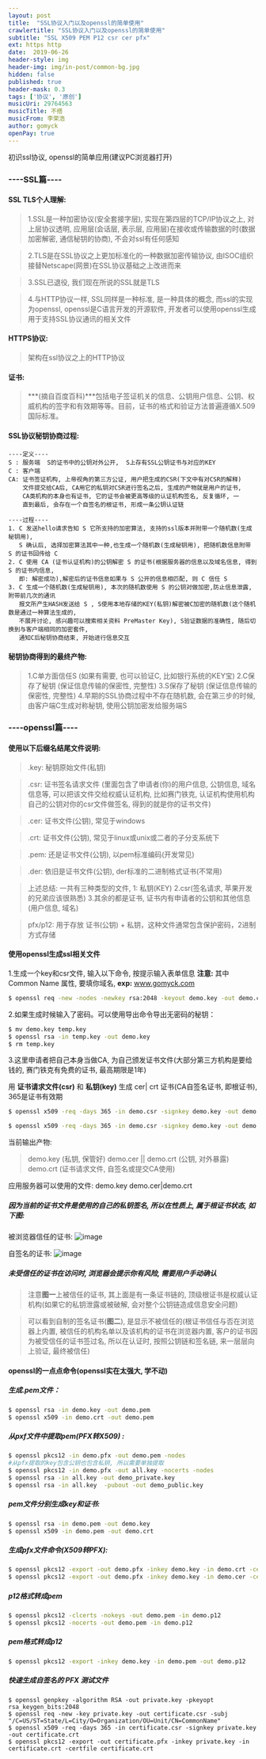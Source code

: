 ```yaml
---
layout: post
title:  "SSL协议入门以及openssl的简单使用"
crawlertitle: "SSL协议入门以及openssl的简单使用"
subtitle: "SSL X509 PEM P12 csr cer pfx"
ext: https http
date:  2019-06-26
header-style: img
header-img: img/in-post/common-bg.jpg
hidden: false
published: true
header-mask: 0.3
tags: ['协议', '原创']
musicUri: 29764563
musicTitle: 不搭
musicFrom: 李荣浩
author: gomyck
openPay: true
---
```


初识ssl协议, openssl的简单应用(建议PC浏览器打开)

### ----SSL篇----

#### SSL TLS个人理解:
> 1.SSL是一种加密协议(安全套接字层), 实现在第四层的TCP/IP协议之上, 对上层协议透明, 应用层(会话层, 表示层, 应用层)在接收或传输数据的时(数据加密解密, 通信秘钥的协商), 不会对ssl有任何感知

> 2.TLS是在SSL协议之上更加标准化的一种数据加密传输协议, 由ISOC组织接替Netscape(网景)在SSL协议基础之上改进而来

> 3.SSL已退役, 我们现在所说的SSL就是TLS

> 4.与HTTP协议一样, SSL同样是一种标准, 是一种具体的概念, 而ssl的实现为openssl, openssl是C语言开发的开源软件, 开发者可以使用openssl生成用于支持SSL协议通讯的相关文件

#### HTTPS协议:
>架构在ssl协议之上的HTTP协议

#### 证书:
> ***(摘自百度百科)***包括电子签证机关的信息、公钥用户信息、公钥、权威机构的签字和有效期等等。目前，证书的格式和验证方法普遍遵循X.509 国际标准。

#### SSL协议秘钥协商过程:
```text
----定义----
S : 服务端  S的证书中的公钥对外公开,  S上存有SSL公钥证书与对应的KEY
C : 客户端
CA: 证书签证机构, 上帝视角的第三方公证, 用户把生成的CSR(下文中有对CSR的解释)
    文件提交给CA后, CA用它的私钥对CSR进行签名之后, 生成的产物就是用户的证书,
    CA类机构的本身也有证书, 它的证书会被更高等级的认证机构签名, 反复循环, 一
    直到最后, 会存在一个自签名的根证书, 形成一条公钥认证链

----过程----
1. C 发送hello请求告知 S 它所支持的加密算法, 支持的ssl版本并附带一个随机数(生成秘钥用),
   S 确认后, 选择加密算法其中一种,也生成一个随机数(生成秘钥用), 把随机数信息附带 S 的证书回传给 C
2. C 使用 CA (证书认证机构)的公钥解密 S 的证书(根据服务器的信息以及域名信息, 得到 S 的证书内信息,
   即: 解密成功),解密后的证书信息如果与 S 公开的信息相匹配, 则 C 信任 S
3. C 生成一个随机数(生成秘钥用), 本次的随机数使用 S 的公钥对做加密,防止信息泄露, 附带前几次的通讯
   报文所产生HASH发送给 S , S使用本地存储的KEY(私钥)解密被C加密的随机数(这个随机数是通过一种算法生成的,
   不展开讨论, 感兴趣可以搜索相关资料 PreMaster Key), S验证数据的准确性, 随后切换到与客户端相同的加密套件,
   通知C后秘钥协商结束, 开始进行信息交互

```
#### 秘钥协商得到的最终产物:

> 1.C单方面信任S (如果有需要, 也可以验证C, 比如银行系统的KEY宝)
> 2.C保存了秘钥 (保证信息传输的保密性, 完整性)
> 3.S保存了秘钥 (保证信息传输的保密性, 完整性)
> 4.早期的SSL协商过程中不存在随机数, 会在第三步的时候, 由客户端C生成对称秘钥, 使用公钥加密发给服务端S

### ----openssl篇----

#### 使用以下后缀名结尾文件说明:

>.key: 秘钥原始文件(私钥)

>.csr: 证书签名请求文件 (里面包含了申请者(你)的用户信息, 公钥信息, 域名信息等, 可以把该文件交给权威认证机构, 比如赛门铁克, 认证机构使用机构自己的公钥对你的csr文件做签名, 得到的就是你的证书文件)

>.cer: 证书文件(公钥), 常见于windows

>.crt: 证书文件(公钥), 常见于linux或unix或二者的子分支系统下

>.pem: 还是证书文件(公钥), 以pem标准编码(开发常见)

>.der: 依旧是证书文件(公钥), der标准的二进制格式证书(不常用)

>上述总结: 一共有三种类型的文件, 1: 私钥(KEY)  2.csr(签名请求, 苹果开发的兄弟应该很熟悉)  3.其余的都是证书, 证书内有申请者的公钥和其他信息(用户信息, 域名)

>pfx/p12: 用于存放 证书(公钥) + 私钥，这种文件通常包含保护密码，2进制方式存储

#### 使用openssl生成ssl相关文件

1.生成一个key和csr文件, 输入以下命令, 按提示输入表单信息
**注意:** 其中 Common Name 属性, 要填你域名, **exp:** www.gomyck.com
```bash
$ openssl req -new -nodes -newkey rsa:2048 -keyout demo.key -out demo.csr

```

2.如果生成时候输入了密码。可以使用导出命令导出无密码的秘钥：
```bash
$ mv demo.key temp.key
$ openssl rsa -in temp.key -out demo.key
$ rm temp.key
```

3.这里申请者把自己本身当做CA, 为自己颁发证书文件(大部分第三方机构是要给钱的, 赛门铁克有免费的证书, 最高期限是1年)

用 **证书请求文件(csr)** 和 **私钥(key)** 生成 cer| crt 证书(CA自签名证书, 即根证书), 365是证书有效期
```bash
$ openssl x509 -req -days 365 -in demo.csr -signkey demo.key -out demo.cer
```
```bash
$ openssl x509 -req -days 365 -in demo.csr -signkey demo.key -out demo.crt
```

当前输出产物:
> demo.key (私钥, 保管好)
> demo.cer || demo.crt (公钥, 对外暴露)
> demo.crt (证书请求文件, 自签名或提交CA使用)

应用服务器可以使用的文件: demo.key  demo.cer|demo.crt
##### 因为当前的证书文件是使用的自己的私钥签名, 所以在性质上, 属于根证书状态, 如下图:

被浏览器信任的证书:
![image](/img/in-post/res2019-06-26/2019-06-26-001.jpg)

自签名的证书:
![image](/img/in-post/res2019-06-26/2019-06-26-002.png)

##### 未受信任的证书在访问时, 浏览器会提示你有风险, 需要用户手动确认

> 注意**图一**上被信任的证书, 其上面是有一条证书链的, 顶级根证书是权威认证机构(如果它的私钥泄露或被破解, 会对整个公钥链造成信息安全问题)

> 可以看到自制的签名证书(**图二**), 是显示不被信任的(根证书信任与否在浏览器上内置, 被信任的机构名单以及该机构的证书在浏览器内置, 客户的证书因为被受信任的证书签过名, 所以在认证时, 按照公钥链和签名链, 来一层层向上验证, 最终被信任)

#### openssl的一点点命令(openssl实在太强大, 学不动)

##### 生成.pem文件：
```bash
$ openssl rsa -in demo.key -out demo.pem
$ openssl x509 -in demo.crt -out demo.pem
```

##### 从pxf文件中提取pem(PFX转X509) :
```bash
$ openssl pkcs12 -in demo.pfx -out demo.pem -nodes
#从pfx提取的key包含公钥也包含私钥, 所以需要单独提取
$ openssl pkcs12 -in demo.pfx -out all.key -nocerts -nodes
$ openssl rsa -in all.key -out demo_private.key
$ openssl rsa -in all.key  -pubout -out demo_public.key
```

##### pem文件分别生成key和证书:
```bash
$ openssl rsa -in demo.pem -out demo.key
$ openssl x509 -in demo.pem -out demo.crt
```

##### 生成pfx文件命令(X509转PFX):
```bash
$ openssl pkcs12 -export -out demo.pfx -inkey demo.key -in demo.crt -certfile demo.crt
$ openssl pkcs12 -export -out demo.pfx -inkey demo.key -in demo.cer -certfile demo.cer

```

##### p12格式转成pem
```bash
$ openssl pkcs12 -clcerts -nokeys -out demo.pem -in demo.p12
$ openssl pkcs12 -nocerts -out demo.pem -in demo.p12

```
##### pem格式转成p12
```bash
$ openssl pkcs12 -export -inkey demo.key -in demo.pem -out demo.p12
```

##### 快速生成自签名的 PFX 测试文件

```shell
$ openssl genpkey -algorithm RSA -out private.key -pkeyopt rsa_keygen_bits:2048
$ openssl req -new -key private.key -out certificate.csr -subj "/C=US/ST=State/L=City/O=Organization/OU=Unit/CN=CommonName"
$ openssl x509 -req -days 365 -in certificate.csr -signkey private.key -out certificate.crt
$ openssl pkcs12 -export -out certificate.pfx -inkey private.key -in certificate.crt -certfile certificate.crt
```
